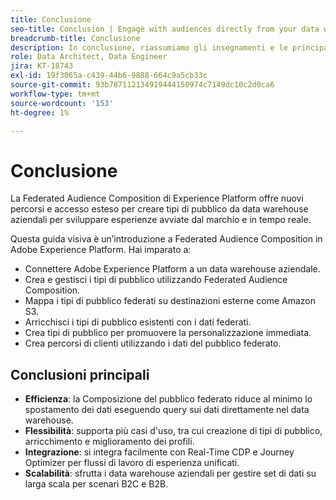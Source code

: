 ```yaml
---
title: Conclusione
seo-title: Conclusion | Engage with audiences directly from your data warehouse using Federated Audience Composition
breadcrumb-title: Conclusione
description: In conclusione, riassumiamo gli insegnamenti e le principali soluzioni.
role: Data Architect, Data Engineer
jira: KT-18743
exl-id: 19f3065a-c439-44b6-9888-664c9a5cb33c
source-git-commit: 93b787112134919444150974c7149dc10c2d0ca6
workflow-type: tm+mt
source-wordcount: '153'
ht-degree: 1%

---
```


# Conclusione

La Federated Audience Composition di Experience Platform offre nuovi percorsi e accesso esteso per creare tipi di pubblico da data warehouse aziendali per sviluppare esperienze avviate dal marchio e in tempo reale.

Questa guida visiva è un’introduzione a Federated Audience Composition in Adobe Experience Platform. Hai imparato a:

- Connettere Adobe Experience Platform a un data warehouse aziendale.
- Crea e gestisci i tipi di pubblico utilizzando Federated Audience Composition.
- Mappa i tipi di pubblico federati su destinazioni esterne come Amazon S3.
- Arricchisci i tipi di pubblico esistenti con i dati federati.
- Crea tipi di pubblico per promuovere la personalizzazione immediata.
- Crea percorsi di clienti utilizzando i dati del pubblico federato.

## Conclusioni principali

- **Efficienza**: la Composizione del pubblico federato riduce al minimo lo spostamento dei dati eseguendo query sui dati direttamente nel data warehouse.
- **Flessibilità**: supporta più casi d&#39;uso, tra cui creazione di tipi di pubblico, arricchimento e miglioramento dei profili.
- **Integrazione**: si integra facilmente con Real-Time CDP e Journey Optimizer per flussi di lavoro di esperienza unificati.
- **Scalabilità**: sfrutta i data warehouse aziendali per gestire set di dati su larga scala per scenari B2C e B2B.
